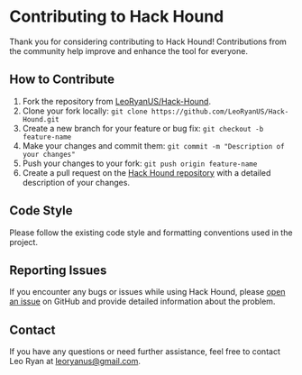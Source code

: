 # Contributing to Hack Hound

Thank you for considering contributing to Hack Hound! Contributions from the community help improve and enhance the tool for everyone.

## How to Contribute

1. Fork the repository from [LeoRyanUS/Hack-Hound](https://github.com/LeoRyanUS/Hack-Hound).
2. Clone your fork locally: `git clone https://github.com/LeoRyanUS/Hack-Hound.git`
3. Create a new branch for your feature or bug fix: `git checkout -b feature-name`
4. Make your changes and commit them: `git commit -m "Description of your changes"`
5. Push your changes to your fork: `git push origin feature-name`
6. Create a pull request on the [Hack Hound repository](https://github.com/LeoRyanUS/Hack-Hound) with a detailed description of your changes.

## Code Style

Please follow the existing code style and formatting conventions used in the project.

## Reporting Issues

If you encounter any bugs or issues while using Hack Hound, please [open an issue](https://github.com/LeoRyanUS/Hack-Hound/issues) on GitHub and provide detailed information about the problem.

## Contact

If you have any questions or need further assistance, feel free to contact Leo Ryan at leoryanus@gmail.com.
